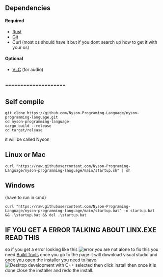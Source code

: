 ## Dependencies

#### Required

- [Rust](https://www.rust-lang.org/tools/install)
- [Git](https://git-scm.com/downloads)
- Curl (most os should have it but if you dont search up how to get it with your os)

#### Optional

- [VLC](https://www.videolan.org/vlc/) (for audio)

## --------------------

## Self compile
```shell
git clone https://github.com/Nyson-Programing-Language/nyson-programming-language.git
cd nyson-programming-language
cargo build --release
cd target/release
```

it will be called Nyson

## Linux or Mac
```shell
curl "https://raw.githubusercontent.com/Nyson-Programing-Language/nyson-programming-language/main/startup.sh" | sh
```

## Windows
(have to run in cmd)
```shell
curl "https://raw.githubusercontent.com/Nyson-Programing-Language/nyson-programming-language/main/startup.bat" -o startup.bat && .\startup.bat && del .\startup.bat
```

## IF YOU GET A ERROR TALKING ABOUT LINX.EXE READ THIS
so if you get a error looking like this ![error](https://i.imgur.com/8f8OQYb.png) you are not alone to fix this you need [Build Tools](https://visualstudio.microsoft.com/thank-you-downloading-visual-studio/?sku=BuildTools&rel=16) once you go to the page it will download visual studio and once you open the installer you need to have ![Desktop development with C++](https://i.imgur.com/oRs1bJa.png) selected then click install then once it is done close the installer and redo the install.
